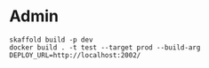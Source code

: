 # Admin

````shell
skaffold build -p dev
docker build . -t test --target prod --build-arg DEPLOY_URL=http://localhost:2002/
````

